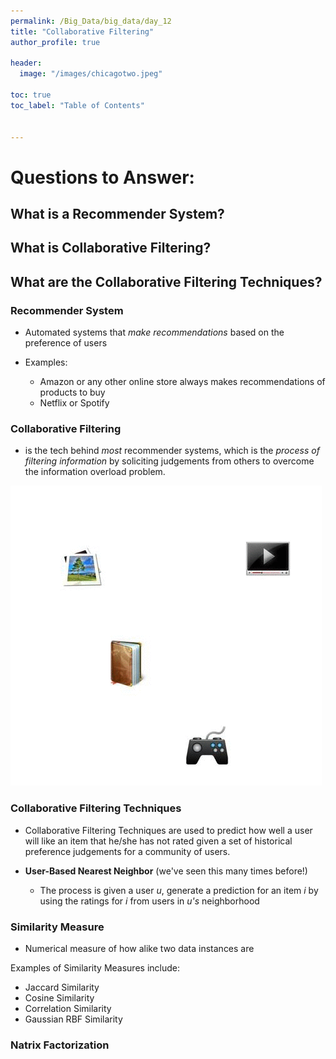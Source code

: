 ```yaml
---
permalink: /Big_Data/big_data/day_12
title: "Collaborative Filtering"
author_profile: true

header:
  image: "/images/chicagotwo.jpeg"

toc: true
toc_label: "Table of Contents" 

  
---
```

# Questions to Answer:

## What is a Recommender System?

## What is Collaborative Filtering?

## What are the Collaborative Filtering Techniques?



### Recommender System

* Automated systems that *make recommendations* based on the preference of users

* Examples:
  * Amazon or any other online store always makes recommendations of products to buy
  * Netflix or Spotify


### Collaborative Filtering

* is the tech behind *most* recommender systems, which is the *process of filtering information* by soliciting judgements from others to overcome the information overload problem.

![insert image](/images/big_data/collaborative/Collaborative_filtering.gif)


### Collaborative Filtering Techniques

* Collaborative Filtering Techniques are used to predict how well a user will like an item that he/she has not rated given a set of historical preference judgements for a community of users.

* **User-Based Nearest Neighbor** (we've seen this many times before!)

  * The process is given a user *u*, generate a prediction for an item *i* by using the ratings for *i* from users in *u's* neighborhood

### Similarity Measure

* Numerical measure of how alike two data instances are

Examples of Similarity Measures include:

* Jaccard Similarity
* Cosine Similarity
* Correlation Similarity
* Gaussian RBF Similarity



### Natrix Factorization


